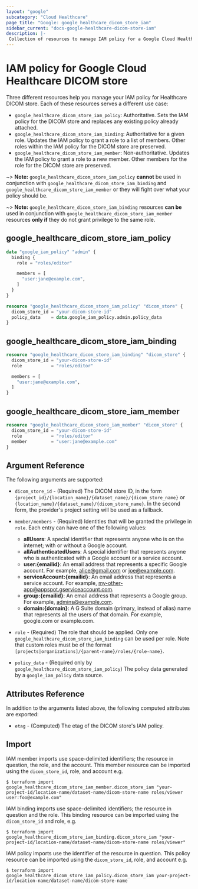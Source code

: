 ```yaml
---
layout: "google"
subcategory: "Cloud Healthcare"
page_title: "Google: google_healthcare_dicom_store_iam"
sidebar_current: "docs-google-healthcare-dicom-store-iam"
description: |-
 Collection of resources to manage IAM policy for a Google Cloud Healthcare DICOM store.
---
```


# IAM policy for Google Cloud Healthcare DICOM store

Three different resources help you manage your IAM policy for Healthcare DICOM store. Each of these resources serves a different use case:

* `google_healthcare_dicom_store_iam_policy`: Authoritative. Sets the IAM policy for the DICOM store and replaces any existing policy already attached.
* `google_healthcare_dicom_store_iam_binding`: Authoritative for a given role. Updates the IAM policy to grant a role to a list of members. Other roles within the IAM policy for the DICOM store are preserved.
* `google_healthcare_dicom_store_iam_member`: Non-authoritative. Updates the IAM policy to grant a role to a new member. Other members for the role for the DICOM store are preserved.

~> **Note:** `google_healthcare_dicom_store_iam_policy` **cannot** be used in conjunction with `google_healthcare_dicom_store_iam_binding` and `google_healthcare_dicom_store_iam_member` or they will fight over what your policy should be.

~> **Note:** `google_healthcare_dicom_store_iam_binding` resources **can be** used in conjunction with `google_healthcare_dicom_store_iam_member` resources **only if** they do not grant privilege to the same role.

## google\_healthcare\_dicom\_store\_iam\_policy

```terraform
data "google_iam_policy" "admin" {
  binding {
    role = "roles/editor"

    members = [
      "user:jane@example.com",
    ]
  }
}

resource "google_healthcare_dicom_store_iam_policy" "dicom_store" {
  dicom_store_id = "your-dicom-store-id"
  policy_data    = data.google_iam_policy.admin.policy_data
}
```

## google\_healthcare\_dicom\_store\_iam\_binding

```terraform
resource "google_healthcare_dicom_store_iam_binding" "dicom_store" {
  dicom_store_id = "your-dicom-store-id"
  role           = "roles/editor"

  members = [
    "user:jane@example.com",
  ]
}
```

## google\_healthcare\_dicom\_store\_iam\_member

```terraform
resource "google_healthcare_dicom_store_iam_member" "dicom_store" {
  dicom_store_id = "your-dicom-store-id"
  role           = "roles/editor"
  member         = "user:jane@example.com"
}
```

## Argument Reference

The following arguments are supported:

* `dicom_store_id` - (Required) The DICOM store ID, in the form
    `{project_id}/{location_name}/{dataset_name}/{dicom_store_name}` or
    `{location_name}/{dataset_name}/{dicom_store_name}`. In the second form, the provider's
    project setting will be used as a fallback.

* `member/members` - (Required) Identities that will be granted the privilege in `role`.
  Each entry can have one of the following values:
  * **allUsers**: A special identifier that represents anyone who is on the internet; with or without a Google account.
  * **allAuthenticatedUsers**: A special identifier that represents anyone who is authenticated with a Google account or a service account.
  * **user:{emailid}**: An email address that represents a specific Google account. For example, alice@gmail.com or joe@example.com.
  * **serviceAccount:{emailid}**: An email address that represents a service account. For example, my-other-app@appspot.gserviceaccount.com.
  * **group:{emailid}**: An email address that represents a Google group. For example, admins@example.com.
  * **domain:{domain}**: A G Suite domain (primary, instead of alias) name that represents all the users of that domain. For example, google.com or example.com.

* `role` - (Required) The role that should be applied. Only one
    `google_healthcare_dicom_store_iam_binding` can be used per role. Note that custom roles must be of the format
    `[projects|organizations]/{parent-name}/roles/{role-name}`.

* `policy_data` - (Required only by `google_healthcare_dicom_store_iam_policy`) The policy data generated by
  a `google_iam_policy` data source.

## Attributes Reference

In addition to the arguments listed above, the following computed attributes are
exported:

* `etag` - (Computed) The etag of the DICOM store's IAM policy.

## Import

IAM member imports use space-delimited identifiers; the resource in question, the role, and the account.  This member resource can be imported using the `dicom_store_id`, role, and account e.g.

```
$ terraform import google_healthcare_dicom_store_iam_member.dicom_store_iam "your-project-id/location-name/dataset-name/dicom-store-name roles/viewer user:foo@example.com"
```

IAM binding imports use space-delimited identifiers; the resource in question and the role.  This binding resource can be imported using the `dicom_store_id` and role, e.g.

```
$ terraform import google_healthcare_dicom_store_iam_binding.dicom_store_iam "your-project-id/location-name/dataset-name/dicom-store-name roles/viewer"
```

IAM policy imports use the identifier of the resource in question.  This policy resource can be imported using the `dicom_store_id`, role, and account e.g.

```
$ terraform import google_healthcare_dicom_store_iam_policy.dicom_store_iam your-project-id/location-name/dataset-name/dicom-store-name
```
